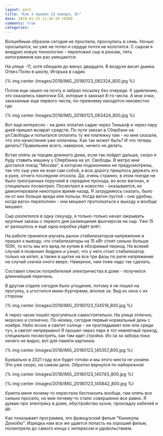 ```yaml
---
layout: post
title: "Как я провёл 23 января, Вт"
date: 2018-01-23 11:26:34 +0300
comments: true
categories: 
---
```

Волшебным образом сегодня не проспали, проснулись в семь. Ночью просыпался, но уже не потел и сердце почти не колотится. С сыром я внедрил новую технологию - переложил сыр в рюкзак, пять килограммов как раз умещаются.

На улице -11, хотя обещали до минус двадцати. В воздухе висит дымка. Отвез Полю в школу, Игорька в садик.

{% img center /images/2018/IMG_20180123_082324_800.jpg %}

Потом еще зашел на почту и забрал посылку без очереди. К удивлению, это оказались лампочки G4, которые я заказал 8-го числа. А мои очки, заказанные еще первого числа, по-прежнему находятся неизвестно где.

{% img center /images/2018/IMG_20180123_083424_800.jpg %}

Вот еще интересно - на днях оплатил садик через Тинькоф и через пару дней пришел возврат средств. По пути заехал в Сбербанк на ул.Свободы и попытался оплатить ту же платежку там - но мне сказали, что эти начисления уже оплачены. Как так может быть? И что теперь делать? Правильнее всего, наверное, ничего не делать.

Встал опять за торцем длинного дома, если так пойдет дальше, скоро я буду ставить машину у Сбербанка на ул. Свободы. В метро мне достался поезд "Москва", в котором подоконники не предусмотрены, так что сыр уже не ехал сам собой, а всю дорогу пришлось держать его в руке, отчего последняя отсохла. Да, очень странно, в этом поезде не было трехгранных поручней в середине прохода, во всех вагонах, я специально посмотрел. Посмотрел в новостях - оказывается, их демонтировали некоторое время назад. Я затрудняюсь сказать, было ли от них больше вреда или пользы. Когда  вагон пустой - они удобны, когда вагон переполнен - они мешают протолкаться к выходу и вообще мешают.

Сыр разлетелся в одну секунду, я только-только начал закрывать крупные заказы с первого дня размещения фьючерсов на сыр. Уже 15 кг разошлось и ещё одна коробка уйдёт влёт.

На работе принялся изучать рынок стабилизаторов напряжения и пришел к выводу, что стабилизаторы на 15 кВт стоят сильно больше 100К, то есть мы его вряд ли купим в обозримый период. На всякий случай я позвонил Андрею и узнал, что у него стоит стабилизатор только на котел, а также в щитке на все три фазы по реле напряжения на случай скачка оного вверх. Наверное, нам тоже надо так сделать. 

Составил список потребителей электричества в доме - получился длиннейший перечень.

В другом отделе сегодня было угощение, потому я не пошел на прогулку, а угостился мини-бургерами, вполне ок. Вид из окна с их стороны

{% img center /images/2018/IMG_20180123_134519_800.jpg %}

А через часик пошёл прогуляться самостоятельно. На улице отлично, морозно и солнечно. По-моему, сегодня первый нормальный день с ноября. Небо ясное и светит солнце - не проглядывает еле-еле среди туч, а светит непрерывно! Я прошел через парк в тот невнятный проезд, специально посмотреть, как там идет стройка. Из-за за забора пока ничего не видно, вот для памяти картинка:

{% img center /images/2018/IMG_20180123_145357_800.jpg %}

Буквально в 2021 году все будет готово и мы этого места не узнаем. Это уже скоро, на самом деле. Обратно вернулся по набережной

{% img center /images/2018/IMG_20180123_145743_800.jpg %}

{% img center /images/2018/IMG_20180123_145842_800.jpg %}

Крипта меня почему-то перестала беспокоить вообще, там опять все сильно просело, но мне почему-то стало совершенно все равно. Я думаю про электрику в доме, обустройство кухни, прокладку кабелей и др.


Как показывает программа, это французский фильм "Каникулы Дюкобю". Изредка нам все же удается попасть на хороший фильм, посмотрели до самого конца с интересом и удовольствием.